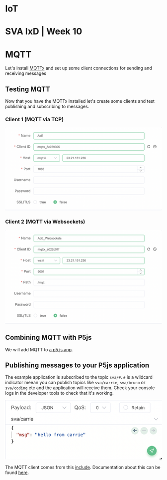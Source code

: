 # IoT

# SVA IxD | Week 10

# MQTT

Let's install [MQTTx](https://mqttx.app/) and set up some client connections for sending and receiving messages

## Testing MQTT

Now that you have the MQTTx installed let's create some clients and test publishing and subscribing to messages.

### Client 1 (MQTT via TCP)

![Mqtt over port 1883](./images/mqtt_tcp_1883.png)

### Client 2 (MQTT via Websockets)

![Mqtt over port 1883](./images/mqtt_websockets_9001.png)

## Combining MQTT with P5js

We will add MQTT to [a p5.js app](./p5).

## Publishing messages to your P5js application

The example application is subscribed to the topic `sva/#`. `#` is a wildcard indicator meean you can publish topics like `sva/carrie`, `sva/bruno` or `sva/coding` etc and the application will receive them. Check your console logs in the developer tools to check that it's working.

![Publishing to topic](./images/publish_message.png)

The MQTT client comes from this [include](https://github.com/areaofeffect/hello-world/blob/master/week9/p5/index.html#L13). Documentation about this can be found [here](https://github.com/eclipse/paho.mqtt.javascript).
